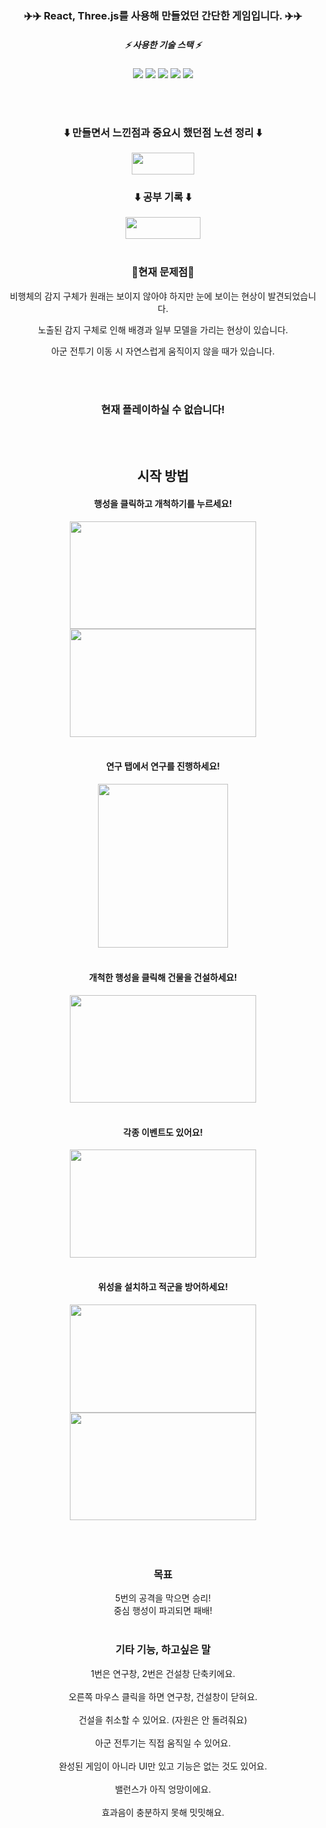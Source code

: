 <div align=center>
  
### :airplane::airplane: React, Three.js를 사용해 만들었던 간단한 게임입니다. :airplane::airplane:
  
#####  :zap:  사용한 기술 스택 :zap:
  
<img src="https://img.shields.io/badge/javaScript-F7DF1E?style=flat-square&logo=JavaScript&logoColor=white"/>
<img src="https://img.shields.io/badge/CSS3-1572B6?style=flat-square&logo=CSS3&logoColor=white"/>
<img src="https://img.shields.io/badge/React-61DAFB?style=flat-square&logo=React&logoColor=white"/>
<img src="https://img.shields.io/badge/Three-000000?style=flat-square&logo=three.js&logoColor=white"/>
<img src="https://img.shields.io/badge/Zustand-000000?style=flat-square&logo=zustand&logoColor=white"/>
  
<br/><br/>
### :arrow_down: 만들면서 느낀점과 중요시 했던점 노션 정리 :arrow_down:
  <a href="https://green-consonant-515.notion.site/Three-js-project-058bba84059d4936a1eb8237650911ef">
<img src="https://img.shields.io/badge/정리-000000?style=flat-square&logo=Notion&logoColor=white" width="100" height="35"/></a>
  
### :arrow_down: 공부 기록 :arrow_down:
  <a href="https://green-consonant-515.notion.site/9a88fdbad2394fb0b5a30df3221458f5?v=bc4ae03b7b554c1face6d482003c8f66">
<img src="https://img.shields.io/badge/공부기록-000000?style=flat-square&logo=Notion&logoColor=white" width="120" height="35"/></a>
<br/><br/>
  
### :rotating_light:현재 문제점:rotating_light:
  비행체의 감지 구체가 원래는 보이지 않아야 하지만 눈에 보이는 현상이 발견되었습니다.
  
  노출된 감지 구체로 인해 배경과 일부 모델을 가리는 현상이 있습니다.
  
  아군 전투기 이동 시 자연스럽게 움직이지 않을 때가 있습니다.
  
<br/><br/>
  
### 현재 플레이하실 수 없습니다!  <!-- <a href="https://mjkm9163.github.io/index.html">게임 플레이!</a> -->
  
<br/><br/>
  
## 시작 방법
  #### 행성을 클릭하고 개척하기를 누르세요!
  <img src="https://user-images.githubusercontent.com/78360207/162148238-d473c008-515b-4198-bf85-2a8980867804.gif"  width="297.5" height="172.55">
  <img src="https://user-images.githubusercontent.com/78360207/162148294-e3946c4c-28c1-4357-9495-c3a39519d0ab.gif"  width="297.5" height="172.55">
<br/><br/>

#### 연구 탭에서 연구를 진행하세요!
  <img src="https://user-images.githubusercontent.com/78360207/162149335-96203f51-af72-42b5-bc82-a2e7c65acd1f.gif"  width="208.25" height="262.395">
<br/><br/>
  
#### 개척한 행성을 클릭해 건물을 건설하세요!
  <img src="https://user-images.githubusercontent.com/78360207/162150137-a6e16af2-147b-4340-8484-cac82c8273f4.gif"  width="297.5" height="172.55">
<br/><br/>
  
#### 각종 이벤트도 있어요!
  <img src="https://user-images.githubusercontent.com/78360207/162153420-d55290b5-c0fe-4b57-842f-ac2afc7a432c.gif"  width="297.5" height="172.55">
<br/><br/>
  
#### 위성을 설치하고 적군을 방어하세요!
  <img src="https://user-images.githubusercontent.com/78360207/162153534-45ac3f3a-0758-461c-a70c-fc4dd9227294.gif"  width="297.5" height="172.55">
  <img src="https://user-images.githubusercontent.com/78360207/162153551-73551609-288f-4137-a236-4c43a81e71ed.gif"  width="297.5" height="172.55">
<br/><br/><br/><br/>
  
### 목표
  5번의 공격을 막으면 승리!<br/>
  중심 행성이 파괴되면 패배!<br/><br/>
  
### 기타 기능, 하고싶은 말
  1번은 연구창, 2번은 건설창 단축키에요.<br/><br/>
  오른쪽 마우스 클릭을 하면 연구창, 건설창이 닫혀요.<br/><br/>
  건설을 취소할 수 있어요. (자원은 안 돌려줘요)<br/><br/>
  아군 전투기는 직접 움직일 수 있어요.<br/><br/>
  완성된 게임이 아니라 UI만 있고 기능은 없는 것도 있어요.<br/><br/>
  밸런스가 아직 엉망이에요.<br/><br/>
  효과음이 충분하지 못해 밋밋해요.<br/><br/>
  
</div>


